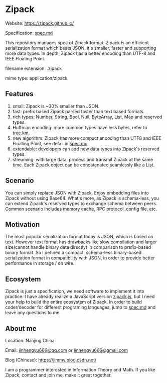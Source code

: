 # Zipack

Website: https://zipack.github.io/

Specification: [spec.md](./spec.md)

This repository manages spec of Zipack format. Zipack is an efficient serialization format which beats JSON, it's smaller, faster and supporting more data types. In depth, Zipack has a better encoding than UTF-8 and IEEE Floating Point.

filename extension: .zipack

mime type: application/zipack

## Features

1. small: Zipack is ~30% smaller than JSON.
2. fast: prefix based Zipack parsed faster than text based formats.
3. rich types: Number, String, Bool, Null, ByteArray, List, Map and reserved types.
4. Huffman encoding: more common types have less bytes, refer to [tree.km](./doc/tree.km).
5. new algorithm: Zipack has more compact encoding than UTF8 and IEEE Floating Point, see detail in [spec.md](./spec.md).
6. extendable: developers can add new data types into Zipack's reserved types.
7. streaming: with large data, process and transmit Zipack at the same time. Each Zipack object can be concatenated seamlessly like a List.

## Scenario

You can simply replace JSON with Zipack. Enjoy embedding files into Zipack without using Base64. What's more, as Zipack is schema-less, you can extend Zipack's reserved types to exchange schema between peers. Common scenario includes memory cache, RPC protocol, config file, etc.

## Motivation

The most popular serialization format today is JSON, which is based on text. However text format has drawbacks like slow compilation and larger size(cannot handle binary data directly) in comparison to prefix-based binary format. So I defined a compact, schema-less binary-based serialization format in compatibility with JSON, in order to provide better performance in storage / on wire.

## Ecosystem

Zipack is just a specification, we need software to implement it into practice. I have already realize a JavaScript version [zipack.js](https://github.com/zipack/zipack-javascript), but I need your help to build the entire ecosystem of Zipack. In order to build coder/decoder for different programing languages, jump to [spec.md](./spec.md) and leave any questions to me.

## About me

Location: Nanjing China

Email: jinhengyu666@qq.com or jinhengyu666@gmail.com

Blog (Chinese): https://jimmy.blog.csdn.net/

I am a programmer interested in Information Theory and Math. If you like Zipack, contact and join me, make it great together.